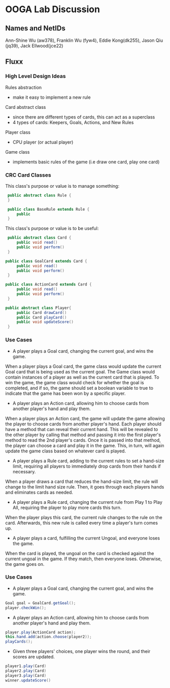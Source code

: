 # OOGA Lab Discussion
## Names and NetIDs
Ann-Shine Wu (aw378), Franklin Wu (fyw4), Eddie Kong(dk255), Jason Qiu (jq39), Jack Ellwood(jce22)


## Fluxx

### High Level Design Ideas

Rules abstraction
 - make it easy to implement a new rule

Card abstract class 
 - since there are different types of cards, this can act as a superclass
 - 4 types of cards: Keepers, Goals, Actions, and New Rules

Player class
 - CPU player (or actual player)

Game class
 - implements basic rules of the game (i.e draw one card, play one card)

### CRC Card Classes

This class's purpose or value is to manage something:
```java
 public abstract class Rule {
 }
```

```java
 public class BaseRule extends Rule {
     public 
 }
```

This class's purpose or value is to be useful:
```java
 public abstract class Card {
     public void read()
     public void perform()
 }
```

```java
public class GoalCard extends Card {
     public void read()
     public void perform()
 }
```

```java
public class ActionCard extends Card {
     public void read()
     public void perform()
 }
```


```java
public abstract class Player{
     public Card drawCard()
     public Card playCard()  
     public void updateScore()
 }
```

### Use Cases

- A player plays a Goal card, changing the current goal, and wins the game.

When a player plays a Goal card, the game class would update the current Goal card that is being used as the current goal. The Game class would contain instances of a player as well as the current card that is played. To win the game, the game class would check for whether the goal is completed, and if so, the game should set a boolean variable to true to indicate that the game has been won by a specific player. 

- A player plays an Action card, allowing him to choose cards from another player's hand and play them.

When a player plays an Action card, the game will update the game allowing the player to choose cards from another player's hand. Each player should have a method that can reveal their current hand. This will be revealed to the other player by calling that method and passing it into the first player's method to read the 2nd player's cards. Once it is passed into that method, the player can choose a card and play it in the game. This, in turn, will again update the game class based on whatever card is played.

- A player plays a Rule card, adding to the current rules to set a hand-size limit, requiring all players to immediately drop cards from their hands if necessary.

When a player draws a card that reduces the hand-size limit, the rule will change to the limit hand size rule. Then,
it goes through each players hands and eliminates cards as needed.

- A player plays a Rule card, changing the current rule from Play 1 to Play All, requiring the player to play more cards this turn.

When the player plays this card, the current rule changes to the rule on the card. Afterwards, this new rule
is called every time a player's turn comes up.

- A player plays a card, fulfilling the current Ungoal, and everyone loses the game.

When the card is played, the ungoal on the card is checked against the current ungoal in the game.
If they match, then everyone loses. Otherwise, the game goes on.



### Use Cases

* A player plays a Goal card, changing the current goal, and wins the game.
 ```java
 Goal goal = GoalCard.getGoal();
 player.checkWin();
 
 ```

* A player plays an Action card, allowing him to choose cards from another player's hand and play them.
 ```java
 player.play(ActionCard action);
 this.hand.add(action.choose(player2));
 playCards();
 
 ```

 * Given three players' choices, one player wins the round, and their scores are updated.
 ```java
 player1.play(Card)
 player2.play(Card)
 player3.play(Card)
 winner.updateScore()
 ```
 
